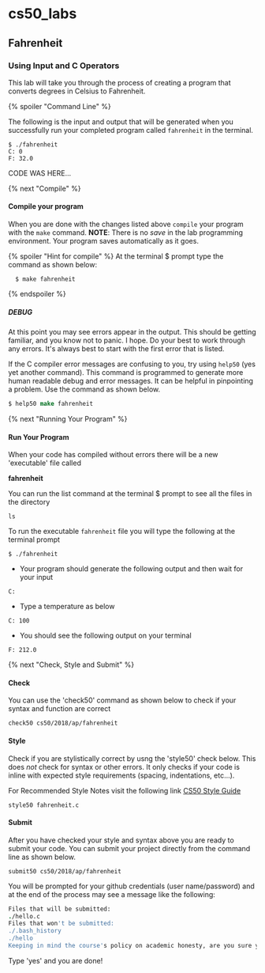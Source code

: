 # cs50_labs

## Fahrenheit
### Using Input and C Operators

This lab will take you through the process of creating a program that
converts degrees in Celsius to Fahrenheit.

{% spoiler "Command Line" %}

The following is the input and output that will be generated when you successfully 
run your completed program called `fahrenheit` in the terminal.

```
$ ./fahrenheit
C: 0
F: 32.0
```

CODE WAS HERE...

{% next "Compile" %}

#### Compile your program
When you are done with the changes listed above `compile` your program with the `make` command.
**NOTE**: There is no *save* in the lab programming environment. Your program saves automatically as it goes. 

{% spoiler "Hint for compile" %}
At the terminal $ prompt type the command as shown below:

```
  $ make fahrenheit
```
{% endspoiler %}

##### DEBUG

At this point you may see errors appear in the output. This should be getting familiar, and you know not to panic. I hope. 
Do your best to work through any errors. It's always best to start with the first error that is listed.

If the C compiler error messages are confusing to you, try using `help50` (yes yet another command). This command is programmed
to generate more human readable debug and error messages. It can be helpful in pinpointing a problem. Use the command as shown below. 

```csh
$ help50 make fahrenheit
```
  
{% next "Running Your Program" %}

#### Run Your Program
When your code has compiled without errors there will be a new 'executable' file called

**fahrenheit**

You can run the list command at the terminal $ prompt to see all the files in the directory

```
ls
```

To run the executable `fahrenheit` file you will type the following at the terminal prompt
````
$ ./fahrenheit
````
- Your program should generate the following output and then wait for your input 

```
C:
```
- Type a temperature as below 
```
C: 100
```
- You should see the following output on your terminal 
```
F: 212.0
```
{% next "Check, Style and Submit" %}

#### Check
You can use the 'check50' command as shown below to check if your syntax and function are correct

```
check50 cs50/2018/ap/fahrenheit
```

#### Style

Check if you are stylistically correct by usng the 'style50' check below. This does *not* check for
syntax or other errors. It only checks if your code is inline with expected style requirements (spacing, indentations, etc...).

For Recommended Style Notes visit the following link [CS50 Style Guide](https://cs50.readthedocs.io/style/c/)

```
style50 fahrenheit.c
```

#### Submit

After you have checked your style and syntax above you are ready to submit your code. 
You can submit your project directly from the command line as shown below. 

```
submit50 cs50/2018/ap/fahrenheit
```

You will be prompted for your github credentials (user name/password) and at the end of the process may see a message like the following:

```csh
Files that will be submitted:
./hello.c
Files that won't be submitted:
./.bash_history
./hello
Keeping in mind the course's policy on academic honesty, are you sure you want to submit these files (yes/no)?
```

Type 'yes' and you are done!
